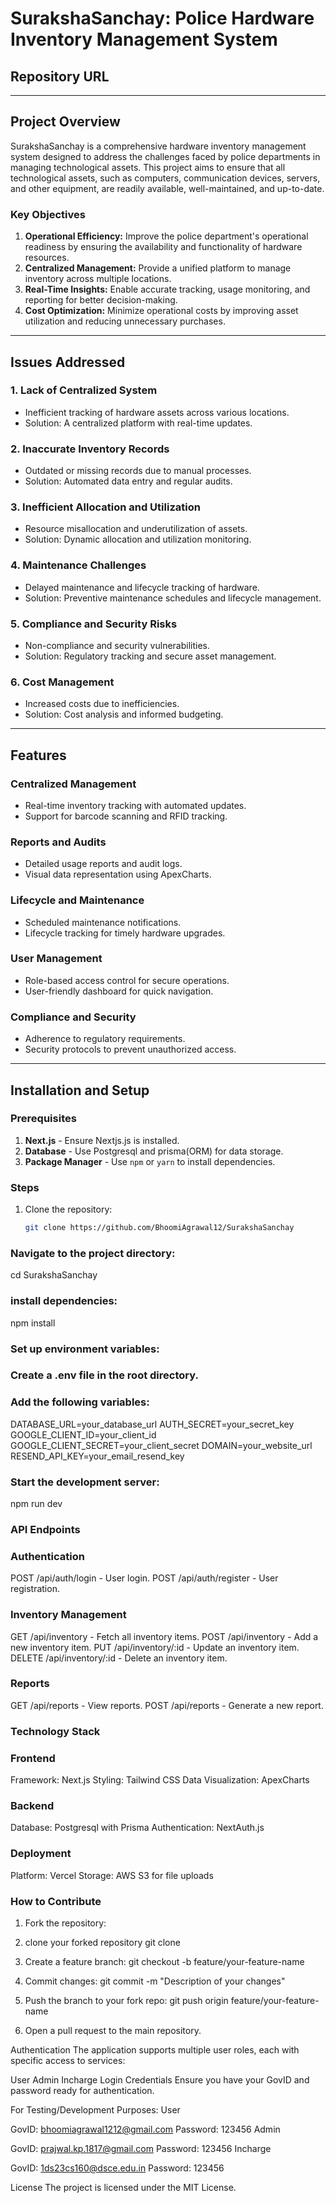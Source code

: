 # SurakshaSanchay: Police Hardware Inventory Management System

## Repository URL

---

## Project Overview
SurakshaSanchay is a comprehensive hardware inventory management system designed to address the challenges faced by police departments in managing technological assets. This project aims to ensure that all technological assets, such as computers, communication devices, servers, and other equipment, are readily available, well-maintained, and up-to-date.

### Key Objectives
1. **Operational Efficiency:** Improve the police department's operational readiness by ensuring the availability and functionality of hardware resources.
2. **Centralized Management:** Provide a unified platform to manage inventory across multiple locations.
3. **Real-Time Insights:** Enable accurate tracking, usage monitoring, and reporting for better decision-making.
4. **Cost Optimization:** Minimize operational costs by improving asset utilization and reducing unnecessary purchases.

---

## Issues Addressed

### 1. Lack of Centralized System
- Inefficient tracking of hardware assets across various locations.
- Solution: A centralized platform with real-time updates.

### 2. Inaccurate Inventory Records
- Outdated or missing records due to manual processes.
- Solution: Automated data entry and regular audits.

### 3. Inefficient Allocation and Utilization
- Resource misallocation and underutilization of assets.
- Solution: Dynamic allocation and utilization monitoring.

### 4. Maintenance Challenges
- Delayed maintenance and lifecycle tracking of hardware.
- Solution: Preventive maintenance schedules and lifecycle management.

### 5. Compliance and Security Risks
- Non-compliance and security vulnerabilities.
- Solution: Regulatory tracking and secure asset management.

### 6. Cost Management
- Increased costs due to inefficiencies.
- Solution: Cost analysis and informed budgeting.

---

## Features

### Centralized Management
- Real-time inventory tracking with automated updates.
- Support for barcode scanning and RFID tracking.

### Reports and Audits
- Detailed usage reports and audit logs.
- Visual data representation using ApexCharts.

### Lifecycle and Maintenance
- Scheduled maintenance notifications.
- Lifecycle tracking for timely hardware upgrades.

### User Management
- Role-based access control for secure operations.
- User-friendly dashboard for quick navigation.

### Compliance and Security
- Adherence to regulatory requirements.
- Security protocols to prevent unauthorized access.

---

## Installation and Setup

### Prerequisites
1. **Next.js** - Ensure Nextjs.js is installed.
2. **Database** - Use Postgresql and prisma(ORM) for data storage.
3. **Package Manager** - Use `npm` or `yarn` to install dependencies.

### Steps
1. Clone the repository:
   ```bash
   git clone https://github.com/BhoomiAgrawal12/SurakshaSanchay

### Navigate to the project directory:
cd SurakshaSanchay
### install dependencies:
npm install
### Set up environment variables:
### Create a .env file in the root directory.
### Add the following variables:
DATABASE_URL=your_database_url
AUTH_SECRET=your_secret_key
GOOGLE_CLIENT_ID=your_client_id
GOOGLE_CLIENT_SECRET=your_client_secret
DOMAIN=your_website_url
RESEND_API_KEY=your_email_resend_key

### Start the development server:
npm run dev
### API Endpoints

### Authentication
POST /api/auth/login - User login.
POST /api/auth/register - User registration.

### Inventory Management
GET /api/inventory - Fetch all inventory items.
POST /api/inventory - Add a new inventory item.
PUT /api/inventory/:id - Update an inventory item.
DELETE /api/inventory/:id - Delete an inventory item.

### Reports
GET /api/reports - View reports.
POST /api/reports - Generate a new report.

### Technology Stack

### Frontend

Framework: Next.js
Styling: Tailwind CSS
Data Visualization: ApexCharts

### Backend

Database: Postgresql with Prisma
Authentication: NextAuth.js

### Deployment

Platform: Vercel
Storage: AWS S3 for file uploads

### How to Contribute

1. Fork the repository:

2. clone your forked repository
git clone <your-forked-repo-url>

3. Create a feature branch:
git checkout -b feature/your-feature-name

4. Commit changes:
git commit -m "Description of your changes"

5. Push the branch to your fork repo:
git push origin feature/your-feature-name

6. Open a pull request to the main repository.

Authentication
The application supports multiple user roles, each with specific access to services:

User
Admin
Incharge
Login Credentials
Ensure you have your GovID and password ready for authentication.

For Testing/Development Purposes:
User

GovID: bhoomiagrawal1212@gmail.com
Password: 123456
Admin

GovID: prajwal.kp.1817@gmail.com
Password: 123456
Incharge

GovID: 1ds23cs160@dsce.edu.in
Password: 123456

License
The project is licensed under the MIT License.  
